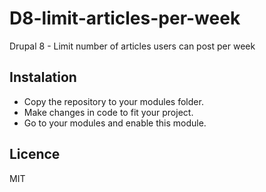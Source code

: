 # D8-limit-articles-per-week
Drupal 8 - Limit number of articles users can post per week

## Instalation
* Copy the repository to your modules folder.
* Make changes in code to fit your project.
* Go to your modules and enable this module.

## Licence
MIT

